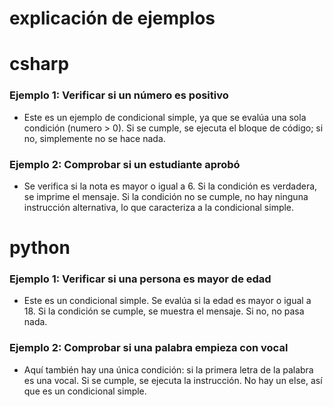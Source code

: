 # explicación de ejemplos 
# csharp
### Ejemplo 1: Verificar si un número es positivo
- Este es un ejemplo de condicional simple, ya que se evalúa una sola condición (numero > 0). Si se cumple, se ejecuta el bloque de código; si no, simplemente no se hace nada.
### Ejemplo 2: Comprobar si un estudiante aprobó
- Se verifica si la nota es mayor o igual a 6. Si la condición es verdadera, se imprime el mensaje. Si la condición no se cumple, no hay ninguna instrucción alternativa, lo que caracteriza a la condicional simple.
# python
### Ejemplo 1: Verificar si una persona es mayor de edad
- Este es un condicional simple. Se evalúa si la edad es mayor o igual a 18. Si la condición se cumple, se muestra el mensaje. Si no, no pasa nada.
### Ejemplo 2: Comprobar si una palabra empieza con vocal
- Aquí también hay una única condición: si la primera letra de la palabra es una vocal. Si se cumple, se ejecuta la instrucción. No hay un else, así que es un condicional simple.